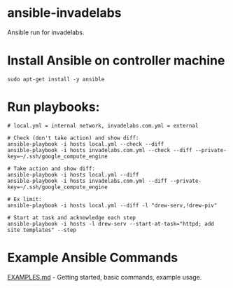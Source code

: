 # ansible-invadelabs

Ansible run for invadelabs.

# Install Ansible on controller machine
~~~
sudo apt-get install -y ansible
~~~

# Run playbooks:
~~~
# local.yml = internal network, invadelabs.com.yml = external

# Check (don't take action) and show diff:
ansible-playbook -i hosts local.yml --check --diff
ansible-playbook -i hosts invadelabs.com.yml --check --diff --private-key=~/.ssh/google_compute_engine

# Take action and show diff:
ansible-playbook -i hosts local.yml --diff
ansible-playbook -i hosts invadelabs.com.yml --diff --private-key=~/.ssh/google_compute_engine

# Ex limit:
ansible-playbook -i hosts local.yml --diff -l "drew-serv,!drew-piv"

# Start at task and acknowledge each step
ansible-playbook -i hosts -l drew-serv --start-at-task="httpd; add site templates" --step
~~~

# Example Ansible Commands
[EXAMPLES.md](EXAMPLES.md) - Getting started, basic commands, example usage.
